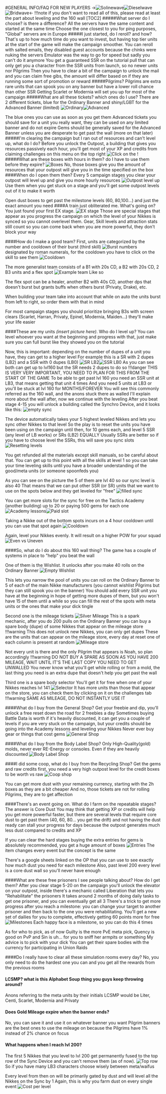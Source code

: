 #GENERAL INFO/FAQ FOR NEW PLAYERS
->![Solinewave](https://i.imgur.com/hxWsAeC.png)![Dieselwave](https://i.imgur.com/3hzv3JC.png)![Bridwave](https://i.imgur.com/VvfZirt.png)<-
!!!note if you don't want to read all of this, please read at least the part about leveling and the 160 wall
[TOC2]
#####What server do I choose? is there a difference?
All the servers have the same content and started at the same time
Choose the one closest to you for ping purposes, "Global" servers are in Europe
#####I just started, do I reroll? and how?
That's up to how much time do you want to invest, but having top tier units at the start of the game will make the campaign smoother.
You can reroll with salted emails, they disabled guest accounts because the chinks were nuking the servers
Emulator was the way to go for speed but sadly you can't do it anymore
You get a guaranteed SSR on the tutorial pull that can only get you a character from the SSR units from launch, so no newer units nor Pilgrims
Then you have to clear a bit of the campaign to unlock the mail and you can claim free gibs, the amount will differ based on if they are running some sort of promotion or reward
#####Pilgrims?
Pilgrims are extra rare units that can spook you on any banner but have a lower roll chance than other SSR
Getting Scarlet or Modernia will set you up for most of the campaign
#####What are all these tickets? which ones do I use?
There are 2 different tickets, blue for the Ordinary Banner and shiny/LGBT for the Advanced Banner (limited)
![Ordinary](https://i.imgur.com/p64Zn7d.png)![Advanced](https://i.imgur.com/kxZk4oN.png)

The blue ones you can use as soon as you get them
Advanced tickets you should save for a unit you really want, they can be used on any limited banner and do not expire
Gems should be generally saved for the Advanced Banner unless you are desperate to get past the wall (more on that later)
#####I'm clearing the campaign but I ran out of resources and can't level up, what do I do?
Before you unlock the Outpost, a building that gives you resources passively each hour, you'll get most of your XP and credits from claiming challenges on this menu on the top right ![Click on the !](https://i.imgur.com/5wgBTPK.png)
#####What are these boxes with hours in them? do I have to use them before they expire?
![Boxes](https://i.imgur.com/i66UMHT.png)
No, those boxes give you the amount of resources that your outpost will give you in the time specified on the box
####When do I open them then?
Every 5 campaign stages you clear your outpost will level up and give you more hourly resources
![Outpost level up](https://i.imgur.com/xkWjF9S.png)
Use them when you get stuck on a stage and you'll get some outpost levels out of it to make it worth

Open dust boxes to get past the milestone levels (60, 80,100...) and just the exact amount you need
####A train just obliterated me. What's going on?
You just found your first EX stage.
![EX stage](https://i.imgur.com/LvyxyxP.png)
Those are special stages that appear as you progress the campaign on which the level of your Nikkes is synced so you cannot overlevel them.
Gear, Skill levels and attraction stats still count so you can come back when you are more powerful, they don't block your way

####How do I make a good team?
First, units are categorized by the number and cooldown of their burst (third skill)
![Burst numbers](https://i.imgur.com/IWeGac8.png)   designated by roman numerals, for the cooldown you have to click on the skill to see them   ![Cooldown](https://i.imgur.com/broFIE1.png)

The more generalist team consists of a B1 with 20s CD, a B2 with 20s CD, 2 B3 units and a flex spot
![Example team](https://i.imgur.com/SiF7ZYA.png) Like so

The flex spot can be a healer, another B2 with 40s CD, another dps that doesn't burst but grants buffs when others burst (Privaty, Drake), etc.

When building your team take into account that while on auto the units burst from left to right, so order them with that in mind

For most campaign stages you should prioritize bringing B3s with screen clears (Scarlet, Harran, Privaty, Epinel, Modernia, Maiden...) they'll make your life easier

####These are my units *(insert picture here)*. Who do I level up?
You can level whoever you want at the beginning and progress with that, just make sure you can full burst like they showed you on the tutorial

Now, this is important: depending on the number of dupes of a unit you have, they can get to a higher level
For example this is a SR with 2 dupes (LB2) and a SSR with 0 dupes (LB0)
![SR LB2](https://i.imgur.com/toV782l.png)![SSR LB0](https://i.imgur.com/TLONLXz.png)
As you can see both can get up to lvl160 but the SR needs 2 dupes to do so
!!!danger THIS IS VERY VERY IMPORTANT, YOU NEED TO PLAN FOR THIS FROM THE START OF THE GAME
To be able to get past lvl 160 you need an SSR unit at LB3, that means getting that unit 4 times
And you need 5 units at LB3 or you'll be stuck at lvl 160 for MONTHS/FOREVER
You will see this commonly referred as the 160 wall, and the anons stuck there as walled
I'll explain more about the wall after, now we continue with the leveling
After you beat stage 4-15 you will unlock a building called the Synchro Device, and it looks like this:
![empty sync](https://i.imgur.com/uHyko77.png)

The device automatically takes your 5 highest leveled Nikkes and lets you sync other Nikkes to that level
So the play is to reset the units you have been using on the campaign until then, for 10 gems each, and level 5 SSR (any level of LB works) or SRs (LB2) EQUALLY
Usually SSRs are better so if you have to choose level the SSRs, this will save you sync slots
![Resetting levels](https://i.imgur.com/H7cuG0a.png)

You get refunded all the materials except skill manuals, so be careful about that. You can get up to this point with all the skills at level 1 so you can take your time leveling skills until you have a broader understanding of the good/meta units (or someone spoonfeds you)

As you can see on the picture the 5 of them are lvl 40 so our sync level is also 40
That means that we can put other SSR (or SR) units that we want to use on the spots below and they get leveled for "free"
![filled sync](https://i.imgur.com/wc6rTpZ.png)

You can get more slots for the sync for free on the Tactics Academy (another building) up to 20 or paying 500 gems for each one
![Academy lessons](https://i.imgur.com/iA1I4Z7.png)![Paid slot](https://i.imgur.com/jTq029e.png)

Taking a Nikke out of the bottom spots incurs on a 4 hour cooldown until you can use that spot again
![Cooldown](https://i.imgur.com/PYXAS37.png)

Again, level your Nikkes evenly. It will result on a higher POW for your squad
![Even vs Uneven](https://i.imgur.com/JmBc6XS.png)

####So, what do I do about this 160 wall thing?
The game has a couple of systems in place to "help" you beat the wall

One of them is the Wishlist. It unlocks after you make 40 rolls on the Ordinary Banner
![Empty Wishlist](https://i.imgur.com/ZLnYTpz.png)

This lets you narrow the pool of units you can roll on the Ordinary Banner to 5 of each of the main Nikke manufacturers (you cannot wishlist Pilgrims but they can still spook you on the banner)
You should add every SSR unit you have at the beginning in hope of getting more dupes of them, but you won't have 15 of them until a while so you can fill the rest of the spots with meta units or the ones that make your dick tingle

Second one is the mileage tickets
![Silver Mileage](https://i.imgur.com/CkgsVnY.png)
This is a spark mechanic, after you do 200 pulls on the Ordinary Banner you can buy a spare body (dupe) of some Nikkes that appear on the mileage store
!!!warning This does not unlock new Nikkes, you can only get dupes
These are the units that can appear on the mileage store, every day at reset one of each column is present at random
![Mileage store](https://files.catbox.moe/j1ay24.png)

Not every unit is there and the only Pilgrim that appears is Noah, so plan accordingly
!!!warning DO NOT BUY A SPARE AS SOON AS YOU HAVE 200 MILEAGE, WAIT UNTIL IT'S THE LAST COPY YOU NEED TO GET UNWALLED
You never know what you'll get while rolling or from a mold, the last thing you need is an extra dupe that doesn't help you get past the wall

Third one is a spare body selector
You'll get it for free when one of your Nikkes reaches lvl 141
![Selector](https://i.imgur.com/Pn01aoc.png)
It has more units than those that appear on the store, you can check them by clicking on it on the challenges tab
!!!warning SAME AS MILEAGE, DO NOT INSTANTLY USE IT

####What do I buy from the General Shop?
Get your freebie and dip, you'll unlock a free reset down the road for 2 freebies a day
Sometimes buying Battle Data is worth if it's heavily discounted, it can get you a couple of levels if you are very stuck on the campaign, but your credits should be going into the Academy lessons and leveling your Nikkes
Never ever buy gear or things that cost gems
![General Shop](https://i.imgur.com/46V8eFK.png)

####What do I buy from the Body Label Shop?
Only High-Quality(gold) molds, never ever RE-Energy or consoles. Even if they are heavily discounted
![Body Label Shop](https://i.imgur.com/asU6Q65.png)

####I did some coop, what do I buy from the Recycling Shop?
Get the gems and raw credits first, you need a very high outpost level for the credit boxes to be worth vs raw
![Coop shop](https://i.imgur.com/yx7xrvp.png)

You can get more dust with your remaining currency, starting with the 2h boxes as they are a bit cheaper
And no, those tickets are not for rolling Pilgrims, they are to get affection

####There's an event going on. What do I farm on the repeatable stages?
The answer is Core Dust
You may think that getting XP or credits will help you get more powerful faster, but there are several levels that require core dust to get past them (40, 60, 80... you get the drift) and not having the dust ready can stall your progress for days because the outpost generates much less dust compared to credits and XP

If you can clear the hard stages buying the extra entries for gems is absolutely recommended, you get a huge amount of boxes
![Entries](https://i.imgur.com/ZlUrwcV.png) The item changes every event but the concept is the same

There's a google sheets linked on the OP that you can use to see exactly how much dust you need for each milestone
Also, past level 200 every level is a core dust wall so you'll never have enough

####What are these free prisoners I see people talking about? How do I get them?
After you clear stage 5-20 on the campaign you'll unlock the elevator on your outpost, inside there's a mechanic called Liberation that lets you "Rehabilitate" the prisoners
It takes around 2 months of doing daily tasks to get one prisoner, and you can eventually get all 3
There's a trick to get more progress after you reach a milestone: you can change your target to another prisoner and then back to the one you were rehabilitating. You'll get a new set of dailies for you to complete, effectively getting 60 points more for free
![Milestones](https://i.imgur.com/VZRlMIr.png) Each happy face is a milestone, so you can do this 4 times

As for who to pick, as of now Guilty is the more PvE meta pick, Quency is good on PvP and Sin is uh... for you to sniff her armpits or something
My advice is to pick with your dick
You can get their spare bodies with the currency for participating in Union Raids

####Do I really have to clear all these simulation rooms every day?
No, you only need to do the hardest one you can and you get all the rewards from the previous rooms

#### LCSMP? what is this Alphabet Soup thing you guys keep throwing around?
Anons referring to the meta units by their initials
LCSMP would be Liter, Centi, Scarlet, Modernia and Privaty

#### Does Gold Mileage expire when the banner ends?
No, you can save it and use it on whatever banner you want
Pilgrim banners are the best ones to use the mileage on because the Pilgrims have 1% instead of 2% chance on focus

#### What happens when I reach lvl 200?
The first 5 Nikkes that you level to lvl 200 get permanently fused to the top row of the Sync Device and you can't remove them (as of now).
![Top row](https://i.imgur.com/g0FCW4I.png)
So if you have many LB3 characters choose wisely between meta/waifus

Every level from then on will be primarily gated by dust and will level all the Nikkes on the Sync by 1
Again, this is why you farm dust on every single event
![Cost per level](https://i.imgur.com/0A9Hkw1.png)